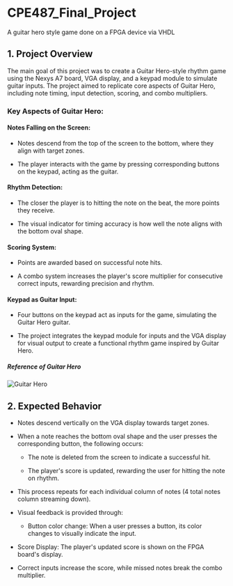 # CPE487_Final_Project
A guitar hero style game done on a FPGA device via VHDL



## 1. Project Overview

The main goal of this project was to create a Guitar Hero-style rhythm game using the Nexys A7 board, VGA display, and a keypad module to simulate guitar inputs. The project aimed to replicate core aspects of Guitar Hero, including note timing, input detection, scoring, and combo multipliers.

### Key Aspects of Guitar Hero:

#### Notes Falling on the Screen:

* Notes descend from the top of the screen to the bottom, where they align with target zones.

* The player interacts with the game by pressing corresponding buttons on the keypad, acting as the guitar.

#### Rhythm Detection:

* The closer the player is to hitting the note on the beat, the more points they receive.

* The visual indicator for timing accuracy is how well the note aligns with the bottom oval shape.

#### Scoring System:

* Points are awarded based on successful note hits.

* A combo system increases the player's score multiplier for consecutive correct inputs, rewarding precision and rhythm.

#### Keypad as Guitar Input:

* Four buttons on the keypad act as inputs for the game, simulating the Guitar Hero guitar.

* The project integrates the keypad module for inputs and the VGA display for visual output to create a functional rhythm game inspired by Guitar Hero.

##### Reference of Guitar Hero
![Guitar Hero](https://i.ytimg.com/vi/UHaQSiHoNL8/maxresdefault.jpg)


## 2. Expected Behavior


* Notes descend vertically on the VGA display towards target zones.

* When a note reaches the bottom oval shape and the user presses the corresponding button, the following occurs:

  - The note is deleted from the screen to indicate a successful hit.
  
  - The player's score is updated, rewarding the user for hitting the note on rhythm.
  
* This process repeats for each individual column of notes (4 total notes column streaming down).

* Visual feedback is provided through:

    * Button color change: When a user presses a button, its color changes to visually indicate the input.

* Score Display: The player's updated score is shown on the FPGA board's display.

* Correct inputs increase the score, while missed notes break the combo multiplier.



